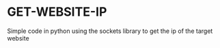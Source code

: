 # GET-WEBSITE-IP
Simple code in python using the sockets library to get the ip of the target website
